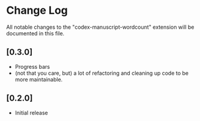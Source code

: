 # Change Log

All notable changes to the "codex-manuscript-wordcount" extension will be documented in this file.

## [0.3.0]

- Progress bars
- (not that you care, but) a lot of refactoring and cleaning up code to be more maintainable.

## [0.2.0]

- Initial release